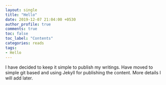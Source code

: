 ```yaml
---
layout: single
title: "Hello"
date: 2019-12-07 21:04:00 +0530
author_profile: true
comments: true
toc: false
toc_label: "Contents"
categories: reads
tags:
- Hello
---
```


I have decided to keep it simple to publish my writings. Have moved to simple git based and using Jekyll for publishing the content. More details I will add later.